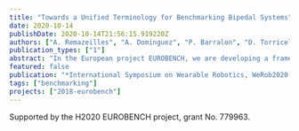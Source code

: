 ```yaml
---
title: "Towards a Unified Terminology for Benchmarking Bipedal Systems"
date: 2020-10-14
publishDate: 2020-10-14T21:56:15.919220Z
authors: ["A. Remazeilles", "A. Dominguez", "P. Barralon", "D. Torricelli"]
publication_types: ["1"]
abstract: "In the European project EUROBENCH, we are developing a framework for benchmarking the performances of bipedal systems: from humans to humanoids through wearable robots. Fair benchmarking requires defining and sharing clear and complete protocols so that bipedal systems can be studied and compared within similar and reproducible conditions. Even if the experimental methods and system comparisons are common scientific tasks, the description of the experimental protocols that are followed are rarely complete enough to allow it to be replicated. We list, in this article, the information required to properly define a protocol (e.g. experiment objectives, testbeds, type of collected and processed data, performance indicators used to score and compare experiments). Agreeing on a common terminology for benchmarking concepts will ease the evaluation of new technologies and promote communication between the different stakeholders involved in the development and use of bipedal systems"
featured: false
publication: "*International Symposium on Wearable Robotics, WeRob2020, October 14-16*"
tags: ["benchmarking"]
projects: ["2018-eurobench"]
---
```


Supported by the H2020 EUROBENCH project, grant No. 779963.